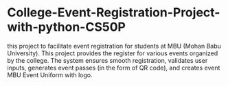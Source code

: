 # College-Event-Registration-Project-with-python-CS50P
this project to facilitate event registration for students at MBU (Mohan Babu University). This project provides the register for various events organized by the college. The system ensures smooth registration, validates user inputs, generates event passes (in the form of QR code), and creates event MBU Event Uniform with logo.

